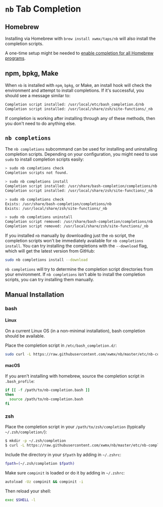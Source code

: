 # `nb` Tab Completion

## Homebrew

Installing via Homebrew with `brew install xwmx/taps/nb` will also
install the completion scripts.

A one-time setup might be needed to [enable completion for all Homebrew
programs](https://docs.brew.sh/Shell-Completion).

## npm, bpkg, Make

When `nb` is installed with `npm`, `bpkg`, or Make, an install hook will
check the environment and attempt to install completions. If it's successful,
you should see a message similar to:

```bash
Completion script installed: /usr/local/etc/bash_completion.d/nb
Completion script installed: /usr/local/share/zsh/site-functions/_nb
```

If completion is working after installing through any of these methods, then
you don't need to do anything else.

## `nb completions`

The `nb completions` subcommand can be used for installing and uninstalling
completion scripts. Depending on your configuration, you might need to use
`sudo` to install completion scripts easily:

```bash
> sudo nb completions check
Completion scripts not found.

> sudo nb completions install
Completion script installed: /usr/share/bash-completion/completions/nb
Completion script installed: /usr/local/share/zsh/site-functions/_nb

> sudo nb completions check
Exists: /usr/share/bash-completion/completions/nb
Exists: /usr/local/share/zsh/site-functions/_nb

> sudo nb completions uninstall
Completion script removed: /usr/share/bash-completion/completions/nb
Completion script removed: /usr/local/share/zsh/site-functions/_nb
```

If you installed `nb` manually by downloading just the `nb` script,
the completion scripts won't be immediately available for
`nb completions install`. You can try installing the completions with
the `--download` flag, which will get the latest version from GitHub:

```bash
sudo nb completions install --download
```

`nb completions` will try to determine the completion script directories
from your environment. If `nb completions` isn't able to install
the completion scripts, you can try installing them manually.

## Manual Installation

### bash

#### Linux

On a current Linux OS (in a non-minimal installation), bash completion should
be available.

Place the completion script in `/etc/bash_completion.d/`:

```bash
sudo curl -L https://raw.githubusercontent.com/xwmx/nb/master/etc/nb-completion.bash -o etc/bash_completion.d/nb
```

#### macOS

If you aren't installing with homebrew, source the completion script in
`.bash_profile`:

```sh
if [[ -f /path/to/nb-completion.bash ]]
then
  source /path/to/nb-completion.bash
fi
```

### zsh

Place the completion script in your `/path/to/zsh/completion` (typically
`~/.zsh/completion/`):

```bash
$ mkdir -p ~/.zsh/completion
$ curl -L https://raw.githubusercontent.com/xwmx/nb/master/etc/nb-completion.zsh > ~/.zsh/completion/_nb
```
Include the directory in your `$fpath` by adding in `~/.zshrc`:

```bash
fpath=(~/.zsh/completion $fpath)
```

Make sure `compinit` is loaded or do it by adding in `~/.zshrc`:

```bash
autoload -Uz compinit && compinit -i
```

Then reload your shell:

```bash
exec $SHELL -l
```
